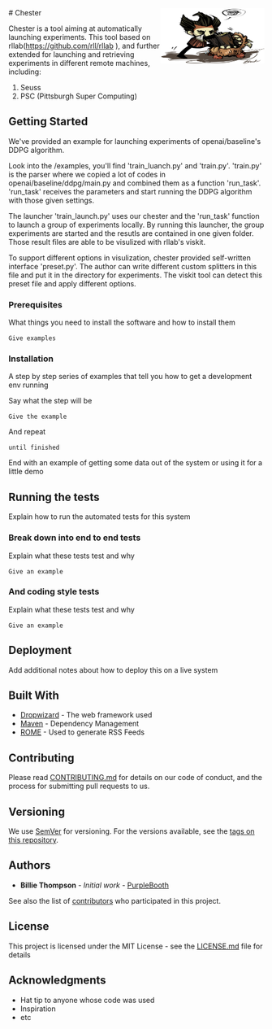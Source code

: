 <img align="right" width="205" height="109" src="/images/chester_logs.png">
# Chester

Chester is a tool aiming at automatically launching experiments. This tool based on rllab(https://github.com/rll/rllab ), and further extended for launching and retrieving experiments in different remote machines, including:
1. Seuss
2. PSC (Pittsburgh Super Computing)

## Getting Started

We've provided an example for launching experiments of openai/baseline's DDPG algorithm.

Look into the /examples, you'll find 'train_luanch.py' and 'train.py'. 'train.py' is the parser where we copied a lot of codes in openai/baseline/ddpg/main.py and combined them as a function 'run_task'. 'run_task' receives the parameters and start running the DDPG algorithm with those given settings. 

The launcher 'train_launch.py' uses our chester and the 'run_task' function to launch a group of experiments locally. By running this launcher, the group experiments are started and the resutls are contained in one given folder. Those result files are able to be visulized with rllab's viskit. 

To support different options in visulization, chester provided self-written interface 'preset.py'. The author can write different custom splitters in this file and put it in the directory for experiments. The viskit tool can detect this preset file and apply different options. 


### Prerequisites

What things you need to install the software and how to install them

```
Give examples
```

### Installation 

A step by step series of examples that tell you how to get a development env running

Say what the step will be

```
Give the example
```

And repeat

```
until finished
```

End with an example of getting some data out of the system or using it for a little demo

## Running the tests

Explain how to run the automated tests for this system

### Break down into end to end tests

Explain what these tests test and why

```
Give an example
```

### And coding style tests

Explain what these tests test and why

```
Give an example
```

## Deployment

Add additional notes about how to deploy this on a live system

## Built With

* [Dropwizard](http://www.dropwizard.io/1.0.2/docs/) - The web framework used
* [Maven](https://maven.apache.org/) - Dependency Management
* [ROME](https://rometools.github.io/rome/) - Used to generate RSS Feeds

## Contributing

Please read [CONTRIBUTING.md](https://gist.github.com/PurpleBooth/b24679402957c63ec426) for details on our code of conduct, and the process for submitting pull requests to us.

## Versioning

We use [SemVer](http://semver.org/) for versioning. For the versions available, see the [tags on this repository](https://github.com/your/project/tags). 

## Authors

* **Billie Thompson** - *Initial work* - [PurpleBooth](https://github.com/PurpleBooth)

See also the list of [contributors](https://github.com/your/project/contributors) who participated in this project.

## License

This project is licensed under the MIT License - see the [LICENSE.md](LICENSE.md) file for details

## Acknowledgments

* Hat tip to anyone whose code was used
* Inspiration
* etc

